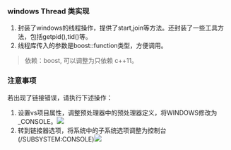 ### windows Thread 类实现

1. 封装了windows的线程操作，提供了start,join等方法。还封装了一些工具方法，包括getpid(),tid()等。
2. 线程库传入的参数是boost::function类型，方便调用。

> 依赖：boost, 可以调整为只依赖 c++11。

### 注意事项
若出现了链接错误，请执行下述操作：

1. 设置vs项目属性，调整预处理器中的预处理器定义，将WINDOWS修改为_CONSOLE。![](http://i.imgur.com/XS5twNr.png)
2. 转到链接器选项，将系统中的子系统选项调整为控制台(/SUBSYSTEM:CONSOLE)![](http://i.imgur.com/EiwxM4P.png)
